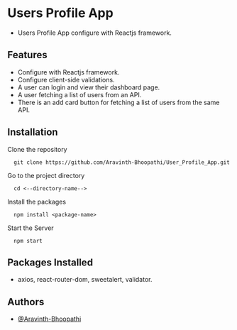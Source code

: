 # Users Profile App

- Users Profile App configure with Reactjs framework.

## Features 

- Configure with Reactjs framework.
- Configure client-side validations.
- A user can login and view their dashboard page.
- A user fetching a list of users from an API.
- There is an add card button for fetching a list of users from the same API.

## Installation

Clone the repository

```
  git clone https://github.com/Aravinth-Bhoopathi/User_Profile_App.git
```

Go to the project directory

```
  cd <--directory-name-->
```

Install the packages
```
  npm install <package-name>
```

Start the Server
```
  npm start
```  

## Packages Installed

- axios, react-router-dom, sweetalert, validator.

## Authors

- [@Aravinth-Bhoopathi](https://github.com/Aravinth-Bhoopathi)